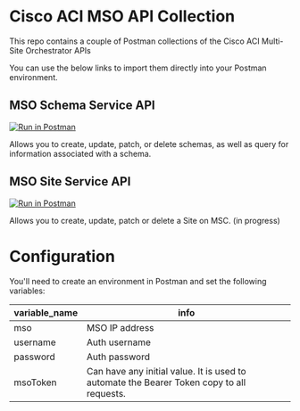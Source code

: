 # Cisco ACI MSO API Collection

This repo contains a couple of Postman collections of the Cisco ACI Multi-Site Orchestrator APIs

You can use the below links to import them directly into your Postman environment.

## MSO Schema Service API
[![Run in Postman](https://run.pstmn.io/button.svg)](https://app.getpostman.com/run-collection/aedfbf9cb1941c01e110)

Allows you to create, update, patch, or delete schemas, as well as query for information associated with a schema.

## MSO Site Service API

[![Run in Postman](https://run.pstmn.io/button.svg)](https://app.getpostman.com/run-collection/97d4d433efb66bb41114)
 
Allows you to create, update, patch or delete a Site on MSC. (in progress)


# Configuration

You'll need to create an environment in Postman and set the following variables:

| **variable_name** | **info**                                                                                      |
|---------------|--------------------------------------------------------------------------------------------|
| mso           | MSO IP address                                                                                     |
| username      | Auth username                                                                                   |
| password      | Auth password                                                                                   |
| msoToken      | Can have any initial value. It is used to automate the Bearer Token copy to all  requests. |